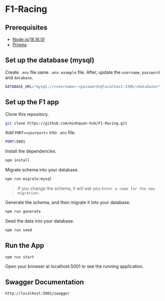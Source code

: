 # F1-Racing

## Prerequisites

- [Node.js(18.16.0)](https://nodejs.org/en/download/)
- [Prisma](https://www.prisma.io/docs)

## Set up the database (mysql)
Create `.env` file same `.env.example` file. After, update the `username`, `password` and `database`.
```sh
DATABASE_URL="mysql://<username>:<password>@localhost:3306/<database>"
```

## Set up the F1 app
Clone this repository.
```sh
git clone https://github.com/minhquan-hub/F1-Racing.git
```

Add `PORT=<yourport>` into `.env` file.
```sh
PORT=5001
```

Install the dependencies.
```sh
npm install
```

Migrate schema into your database.
```sh
npm run migrate:mysql
```
>If you change the schema, it will ask you `Enter a name for the new migration:` 

Generate the schema, and then migrate it into your database.

```sh
npm run generate
```

Seed the data into your database.
```sh
npm run seed
```

## Run the App
```sh
npm run start
```
Open your browser at localhost:5001 to see the running application.

## Swagger Documentation
```sh
http://localhost:5001/swagger
```


